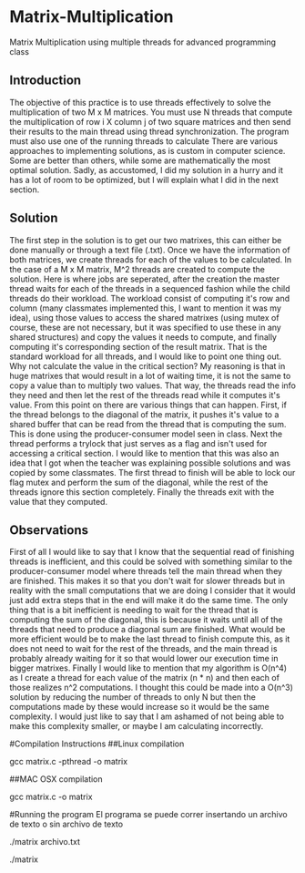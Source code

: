 # Matrix-Multiplication
Matrix Multiplication using multiple threads for advanced programming class

## Introduction
  The objective of this practice is to use threads effectively to solve the multiplication of two M x M matrices. You must use N threads that compute the multiplication of row i X column j of two square matrices and then send their results to the main thread using thread synchronization. The program must also use one of the running threads to calculate  There are various approaches to implementing solutions, as is custom in computer science. Some are better than others, while some are mathematically the most optimal solution. Sadly, as accustomed, I did my solution in a hurry and it has a lot of room to be optimized, but I will explain what I did in the next section. 

## Solution
  The first step in the solution is to get our two matrixes, this can either be done manually or through a text file (.txt). Once we have the information of both matrices, we create threads for each of the values to be calculated. In the case of a M x M matrix, M^2 threads are created to compute the solution. Here is where jobs are seperated, after the creation the master thread waits for each of the threads in a sequenced fashion while the child threads do their workload. The workload consist of computing it's row and column (many classmates implemented this, I want to mention it was my idea), using those values to access the shared matrixes (using mutex of course, these are not necessary, but it was specified to use these in any shared structures) and copy the values it needs to compute, and finally computing it's corresponding section of the result matrix. That is the standard workload for all threads, and I would like to point one thing out. Why not calculate the value in the critical section? My reasoning is that in huge matrixes that would result in a lot of waiting time, it is not the same to copy a value than to multiply two values. That way, the threads read the info they need and then let the rest of the threads read while it computes it's value. From this point on there are various things that can happen. First, if the thread belongs to the diagonal of the matrix, it pushes it's value to a shared buffer that can be read from the thread that is computing the sum. This is done using the producer-consumer model seen in class. Next the thread performs a trylock that just serves as a flag and isn't used for accessing a critical section. I would like to mention that this was also an idea that I got when the teacher was explaining possible solutions and was copied by some classmates. The first thread to finish will be able to lock our flag mutex and perform the sum of the diagonal, while the rest of the threads ignore this section completely. Finally the threads exit with the value that they computed.

## Observations
First of all I would like to say that I know that the sequential read of finishing threads is inefficient, and this could be solved with something similar to the producer-consumer model where threads tell the main thread when they are finished. This makes it so that you don't wait for slower threads but in reality with the small computations that we are doing I consider that it would just add extra steps that in the end will make it do the same time. The only thing that is a bit inefficient is needing to wait for the thread that is computing the sum of the diagonal, this is because it waits until all of the threads that need to produce a diagonal sum are finished. What would be more efficient would be to make the last thread to finish compute this, as it does not need to wait for the rest of the threads, and the main thread is probably already waiting for it so that would lower our execution time in bigger matrixes. Finally I would like to mention that my algorithm is O(n^4) as I create a thread for each value of the matrix (n * n) and then each of those realizes n^2 computations. I thought this could be made into a O(n^3) solution by reducing the number of threads to only N but then the computations made by these would increase so it would be the same complexity. I would just like to say that I am ashamed of not being able to make this complexity smaller, or maybe I am calculating incorrectly. 

#Compilation Instructions
##Linux compilation

gcc matrix.c -pthread -o matrix

##MAC OSX compilation

gcc matrix.c -o matrix

#Running the program
El programa se puede correr insertando un archivo de texto o sin archivo de texto

./matrix archivo.txt

./matrix 

